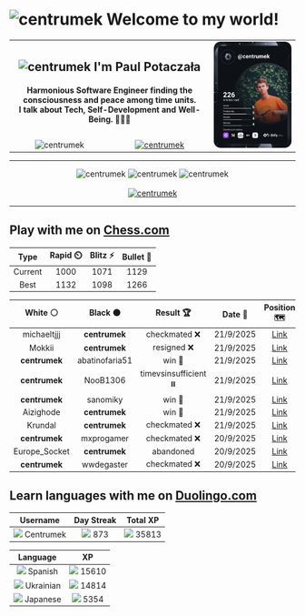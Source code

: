 <h1>
  <img
    src="https://emojis.slackmojis.com/emojis/images/1531849430/4246/blob-sunglasses.gif"
    width="30"
    alt="centrumek"
  />
  Welcome to my world!
</h1>

<table>
  <tbody>
    <tr>
      <td align="center" width="70%" colspan="2">
        <h2>
          <img
            src="https://raw.githubusercontent.com/MartinHeinz/MartinHeinz/master/wave.gif"
            width="30px"
            alt="centrumek"
          />
          I'm Paul Potaczała
        </h2>
        <h4>
          Harmonious Software Engineer finding the consciousness and peace among time units.
          <br/>
          I talk about Tech, Self-Development and Well-Being. 🌿🧘🚀
        </h4>
      </td>
      <td width="30%" rowspan="2">
        <a href="https://app.daily.dev/centrumek">
          <img
            src="./devcard.svg"
            alt="centrumek"
          />
        </a>
      </td>
    </tr>
    <tr align="center">
      <td>
        <img
          src="https://komarev.com/ghpvc/?username=centrumek&label=visitors&color=0e75b6&style=flat"
          alt="centrumek"
        >
      </td>
      <td>
        <a href="https://stackoverflow.com/users/14496012/centrumek">
          <img
            src="https://stackoverflow.com/users/flair/14496012.png?theme=dark"
            alt="centrumek"
          >
        </a>
      </td>
    </tr>
  </tbody>
</table>

---
<div align="center">
  <img 
    src="https://github-readme-stats.vercel.app/api?username=centrumek&show_icons=true&count_private=true&theme=dark&hide_border=true&hide=issues,contribs&bg_color=00000000"
    alt="centrumek"
  />
  <img
    src="https://github-readme-stats.vercel.app/api/top-langs/?username=centrumek&layout=compact&hide_border=true&theme=dark&bg_color=00000000&langs_count=6&exclude_repo=air-statistic-app"
    alt="centrumek"
  />
  <img 
    src="https://github-readme-streak-stats.herokuapp.com?user=centrumek&theme=dark&hide_border=true&background=FFFFFF00"
    alt="centrumek"
  />
  <br/>
  <br/>
  <a href="https://www.buymeacoffee.com/centrumek">
    <img
      src="https://cdn.buymeacoffee.com/buttons/v2/default-orange.png"
      height="50"
      width="210"
      alt="centrumek"
    />
  </a>
</div>

---

## Play with me on [Chess.com](https://www.chess.com/member/centrumek)

<div align="center">
<!--START_SECTION:chessStats-->
<!-- Automatically generated with https://github.com/Balastrong/chess-stats-action -->

| Type | Rapid ⏲️ | Blitz ⚡ | Bullet 🔫 |
|:---:|:---:|:---:|:---:|
| Current | 1000 | 1071 | 1129 |
| Best | 1132 | 1098 | 1266 |

| White ⚪ | Black ⚫ | Result 🏆 | Date 📅 | Position 🗺️ | Type 🕕 |
|:---:|:---:|:---:|:---:|:---:|:---:|
| michaeltjjj | **centrumek** | checkmated ❌ | 21/9/2025 | <a href="http://www.ee.unb.ca/cgi-bin/tervo/fen.pl?select=4k2R/8/4K3/2P5/4P3/8/8/2r5 b - - 8 61">Link</a> | Blitz |
| Mokkii | **centrumek** | resigned ❌ | 21/9/2025 | <a href="http://www.ee.unb.ca/cgi-bin/tervo/fen.pl?select=3k2Q1/8/1K6/7p/7P/8/8/8 b - - 0 50">Link</a> | Bullet |
| **centrumek** | abatinofaria51 | win 🥇 | 21/9/2025 | <a href="http://www.ee.unb.ca/cgi-bin/tervo/fen.pl?select=4r1k1/p1Q2ppp/4b3/2p5/P1P1N3/4P3/R4KPP/3B4 b - - 0 25">Link</a> | Blitz |
| **centrumek** | NooB1306 | timevsinsufficient ⏸️ | 21/9/2025 | <a href="http://www.ee.unb.ca/cgi-bin/tervo/fen.pl?select=8/8/k2K2R1/5b2/8/8/8/8 w - - 1 95">Link</a> | Blitz |
| **centrumek** | sanomiky | win 🥇 | 21/9/2025 | <a href="http://www.ee.unb.ca/cgi-bin/tervo/fen.pl?select=1k6/3Q4/3K4/8/8/8/8/8 b - - 23 65">Link</a> | Blitz |
| Aizighode | **centrumek** | win 🥇 | 21/9/2025 | <a href="http://www.ee.unb.ca/cgi-bin/tervo/fen.pl?select=r2q4/5rn1/2b3k1/1N3p2/p1pPpPp1/P1P3Pp/1P1B1P1P/1R2R2K w - - 0 35">Link</a> | Blitz |
| Krundal | **centrumek** | checkmated ❌ | 21/9/2025 | <a href="http://www.ee.unb.ca/cgi-bin/tervo/fen.pl?select=7r/2R2pb1/3Qk1qp/5Np1/4P3/P2P4/1P3PPP/3R2K1 b - - 0 25">Link</a> | Blitz |
| **centrumek** | mxprogamer | checkmated ❌ | 20/9/2025 | <a href="http://www.ee.unb.ca/cgi-bin/tervo/fen.pl?select=8/8/4k3/3p2p1/4pPP1/3p3P/3Qp3/4K1q1 w - - 1 54">Link</a> | Blitz |
| Europe_Socket | **centrumek** | abandoned  | 20/9/2025 | <a href="http://www.ee.unb.ca/cgi-bin/tervo/fen.pl?select=3k3R/p3bpp1/3p4/4p3/6p1/8/PPPP1PP1/RNB1K3 b Q - 0 16">Link</a> | Bullet |
| **centrumek** | wwdegaster | checkmated ❌ | 20/9/2025 | <a href="http://www.ee.unb.ca/cgi-bin/tervo/fen.pl?select=Q7/6k1/7p/8/8/8/P2r4/1K2q3 w - - 5 47">Link</a> | Bullet |

<!--END_SECTION:chessStats-->
</div>

## Learn languages with me on [Duolingo.com](https://www.duolingo.com/profile/Centrumek)

<div align="center">
<!--START_SECTION:duolingoStats-->
<!-- Automatically generated with https://github.com/centrumek/duolingo-readme-stats-->

| Username | Day Streak | Total XP |
|:---:|:---:|:---:|
| <img src="https://raw.githubusercontent.com/centrumek/duolingo-readme-stats/main/assets/duolingo.png" height="12"> Centrumek | <img src="https://raw.githubusercontent.com/centrumek/duolingo-readme-stats/main/assets/streakinactive.svg" height="12"> 873 | <img src="https://raw.githubusercontent.com/centrumek/duolingo-readme-stats/main/assets/xp.svg" height="12"> 35813 |

| Language | XP |
|:---:|:---:|
| <img src="https://raw.githubusercontent.com/centrumek/duolingo-readme-stats/main/assets/langs/spanish.svg" height="12"> Spanish | <img src="https://raw.githubusercontent.com/centrumek/duolingo-readme-stats/main/assets/xp.svg" height="12"> 15610 |
| <img src="https://raw.githubusercontent.com/centrumek/duolingo-readme-stats/main/assets/langs/ukrainian.svg" height="12"> Ukrainian | <img src="https://raw.githubusercontent.com/centrumek/duolingo-readme-stats/main/assets/xp.svg" height="12"> 14814 |
| <img src="https://raw.githubusercontent.com/centrumek/duolingo-readme-stats/main/assets/langs/japanese.svg" height="12"> Japanese | <img src="https://raw.githubusercontent.com/centrumek/duolingo-readme-stats/main/assets/xp.svg" height="12"> 5354 |

<!--END_SECTION:duolingoStats-->
</div>
<!--
**centrumek/centrumek** is a ✨ _special_ ✨ repository because its `README.md` (this file) appears on your GitHub profile.

Here are some ideas to get you started:

- 🔭 I’m currently working on ...
- 🌱 I’m currently learning ...
- 👯 I’m looking to collaborate on ...
- 🤔 I’m looking for help with ...
- 💬 Ask me about ...
- 📫 How to reach me: ...
- 😄 Pronouns: ...
- ⚡ Fun fact: ...
-->
